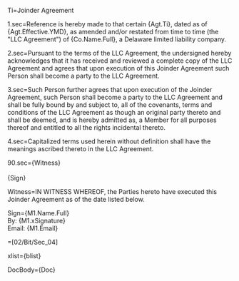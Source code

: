 Ti=Joinder Agreement

1.sec=Reference is hereby made to that certain {Agt.Ti}, dated as of {Agt.Effective.YMD}, as amended and/or restated from time to time (the "LLC Agreement") of {Co.Name.Full}, a Delaware limited liability company.

2.sec=Pursuant to the terms of the LLC Agreement, the undersigned hereby acknowledges that it has received and reviewed a complete copy of the LLC Agreement and agrees that upon execution of this Joinder Agreement such Person shall become a party to the LLC Agreement.

3.sec=Such Person further agrees that upon execution of the Joinder Agreement, such Person shall become a party to the LLC Agreement and shall be fully bound by and subject to, all of the covenants, terms and conditions of the LLC Agreement as though an original party thereto and shall be deemed, and is hereby admitted as, a Member for all purposes thereof and entitled to all the rights incidental thereto.

4.sec=Capitalized terms used herein without definition shall have the meanings ascribed thereto in the LLC Agreement.

90.sec={Witness}<br><br>{Sign}

Witness=IN WITNESS WHEREOF, the Parties hereto have executed this Joinder Agreement as of the date listed below.

Sign={M1.Name.Full}<br>By:  {M1.xSignature}<br>Email: {M1.Email}

=[02/Bit/Sec_04]

xlist={blist}

DocBody={Doc}
